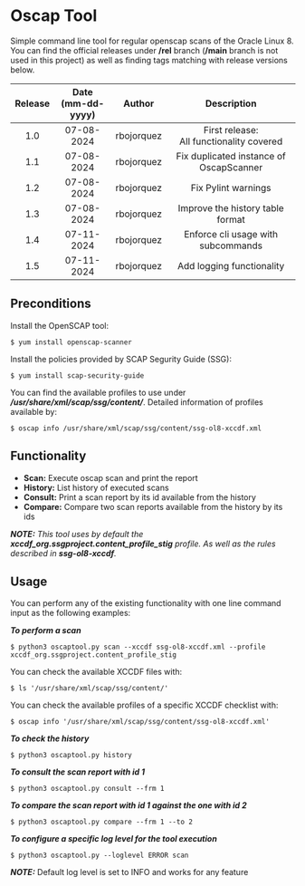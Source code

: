 # Oscap Tool
Simple command line tool for regular openscap scans of the Oracle Linux 8. <br>
You can find the official releases under **/rel** branch (**/main** branch is not used in this project) as well as finding tags matching with release versions below.


| Release | Date <br> (mm-dd-yyyy) | Author       | Description     |
| :---:   | :---:                  | :---:        | :---:           |
| 1.0     | 07-08-2024             | rbojorquez   | First release: <br> All functionality covered    |
| 1.1     | 07-08-2024             | rbojorquez   | Fix duplicated instance of OscapScanner    |
| 1.2     | 07-08-2024             | rbojorquez   | Fix Pylint warnings    |
| 1.3     | 07-08-2024             | rbojorquez   | Improve the history table format    |
| 1.4     | 07-11-2024             | rbojorquez   | Enforce cli usage with subcommands    |
| 1.5     | 07-11-2024             | rbojorquez   | Add logging functionality    |


## Preconditions

Install the OpenSCAP tool:

```console
$ yum install openscap-scanner
```

Install the policies provided by SCAP Segurity Guide (SSG):
```console
$ yum install scap-security-guide
```

You can find the available profiles to use under ***/usr/share/xml/scap/ssg/content/***. Detailed information of profiles available by:
```console
$ oscap info /usr/share/xml/scap/ssg/content/ssg-ol8-xccdf.xml
```

## Functionality

- **Scan:** Execute oscap scan and print the report
- **History:** List history of executed scans
- **Consult:** Print a scan report by its id available from the history
- **Compare:** Compare two scan reports available from the history by its ids

_**NOTE:** This tool uses by default the ***xccdf_org.ssgproject.content_profile_stig*** profile. As well as the rules described in ***ssg-ol8-xccdf***._

## Usage

You can perform any of the existing functionality with one line command input as the following examples:

***To perform a scan***

```console
$ python3 oscaptool.py scan --xccdf ssg-ol8-xccdf.xml --profile xccdf_org.ssgproject.content_profile_stig
```

You can check the available XCCDF files with:

```console
$ ls '/usr/share/xml/scap/ssg/content/'
```

You can check the available profiles of a specific XCCDF checklist with:

```console
$ oscap info '/usr/share/xml/scap/ssg/content/ssg-ol8-xccdf.xml'
```

***To check the history***

```console
$ python3 oscaptool.py history
```

***To consult the scan report with id 1***

```console
$ python3 oscaptool.py consult --frm 1
```

***To compare the scan report with id 1 against the one with id 2***

```console
$ python3 oscaptool.py compare --frm 1 --to 2
```

***To configure a specific log level for the tool execution***
```console
$ python3 oscaptool.py --loglevel ERROR scan
```
**_NOTE:_** Default log level is set to INFO and works for any feature
